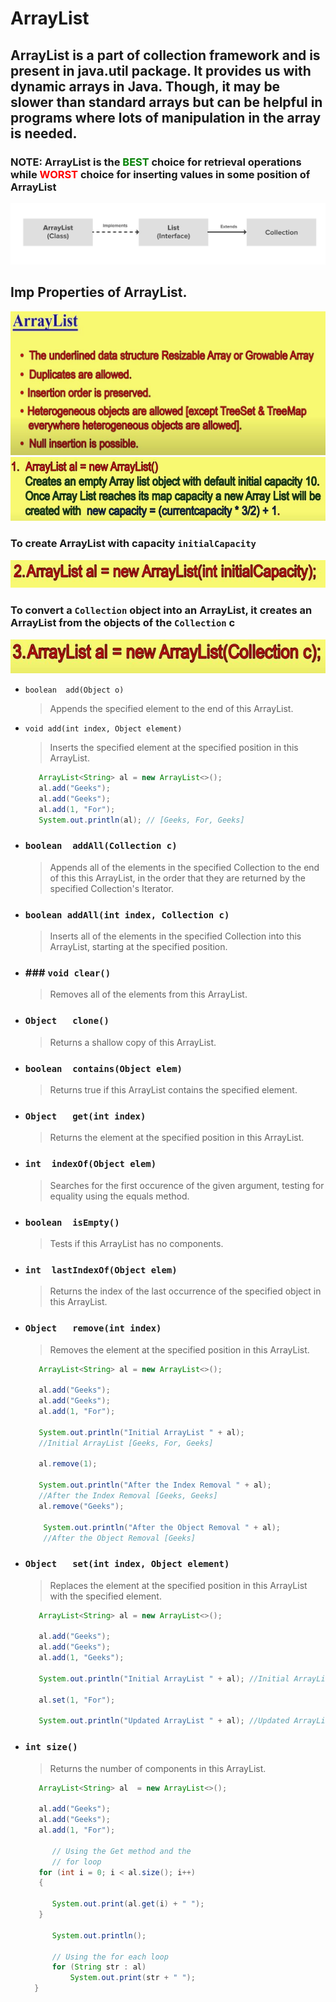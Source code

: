 # ArrayList
ArrayList is a part of collection framework and is present in java.util package. It provides us with dynamic arrays in Java. Though, it may be slower than standard arrays but can be helpful in programs where lots of manipulation in the array is needed.
---

### NOTE: ArrayList is the <span style="color: green;">BEST</span> choice for retrieval operations while <span style="color: red;">WORST</span> choice for inserting values in some position of ArrayList

![](images/ArrayList.png)

## Imp Properties of ArrayList.

![](images/Array_List_Durga1.JPG)
![](images/Array_List_Durga2.JPG)


### To create ArrayList with capacity `initialCapacity`

![](images/Array_List_Durga3.JPG)

### To convert a `Collection` object into an ArrayList, it creates an ArrayList from the objects of the `Collection` c


![](images/Array_List_Durga4.JPG)

* `boolean	add(Object o)`
  > Appends the specified element to the end of this ArrayList.

* `void add(int index, Object element)`
  > Inserts the specified element at the specified position in this ArrayList.

  ```java
     ArrayList<String> al = new ArrayList<>(); 
     al.add("Geeks"); 
     al.add("Geeks"); 
     al.add(1, "For");
     System.out.println(al); // [Geeks, For, Geeks]
  ```
  
        
* ### `boolean	addAll(Collection c)`
  > Appends all of the elements in the specified Collection to the end of this this ArrayList, in the order that they are returned by the specified Collection's Iterator.

* ### `boolean addAll(int index, Collection c)`
  > Inserts all of the elements in the specified Collection into this ArrayList, starting at the specified position.

* ### ### `void clear()`
  > Removes all of the elements from this ArrayList.

* ### `Object	clone()`
  > Returns a shallow copy of this ArrayList.

* ### `boolean	contains(Object elem)`
  > Returns true if this ArrayList contains the specified element.

* ### `Object	get(int index)`
  > Returns the element at the specified position in this ArrayList.

* ### `int	indexOf(Object elem)`
  > Searches for the first occurence of the given argument, testing for equality using the equals method.

* ### `boolean	isEmpty()`
  > Tests if this ArrayList has no components.

* ### `int	lastIndexOf(Object elem)`
  > Returns the index of the last occurrence of the specified object in this ArrayList.

* ### `Object	remove(int index)`
  > Removes the element at the specified position in this ArrayList.
  ```java
     ArrayList<String> al = new ArrayList<>(); 
  
     al.add("Geeks"); 
     al.add("Geeks"); 
     al.add(1, "For"); 
  
     System.out.println("Initial ArrayList " + al); 
     //Initial ArrayList [Geeks, For, Geeks]
  
     al.remove(1); 
  
     System.out.println("After the Index Removal " + al); 
     //After the Index Removal [Geeks, Geeks]
     al.remove("Geeks"); 
  
      System.out.println("After the Object Removal " + al);
      //After the Object Removal [Geeks]
* ### `Object	set(int index, Object element)`
  > Replaces the element at the specified position in this ArrayList with the specified element.
  ```java
     ArrayList<String> al = new ArrayList<>(); 
  
     al.add("Geeks"); 
     al.add("Geeks"); 
     al.add(1, "Geeks"); 
     
     System.out.println("Initial ArrayList " + al); //Initial ArrayList [Geeks, Geeks, Geeks]
  
     al.set(1, "For"); 
  
     System.out.println("Updated ArrayList " + al); //Updated ArrayList [Geeks, For, Geeks]
   ```

* ### `int size()`
  > Returns the number of components in this ArrayList.
  ```java
     ArrayList<String> al  = new ArrayList<>(); 
  
     al.add("Geeks"); 
     al.add("Geeks"); 
     al.add(1, "For"); 
  
        // Using the Get method and the 
        // for loop 
     for (int i = 0; i < al.size(); i++)
     { 
  
        System.out.print(al.get(i) + " "); 
     } 
  
        System.out.println(); 
  
        // Using the for each loop 
        for (String str : al) 
            System.out.print(str + " "); 
    } 
    ```